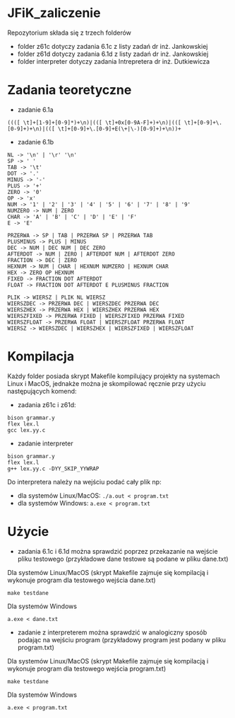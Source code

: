 # JFiK_zaliczenie

Repozytorium składa się z trzech folderów
- folder z61c dotyczy zadania 6.1c z listy zadań dr inż. Jankowskiej
- folder z61d dotyczy zadania 6.1d z listy zadań dr inż. Jankowskiej
- folder interpreter dotyczy zadania Intrepretera dr inż. Dutkiewicza

# Zadania teoretyczne
- zadanie 6.1a
```
((([ \t]+[1-9]+[0-9]*)+\n)|(([ \t]+0x[0-9A-F]+)+\n)|(([ \t]+[0-9]+\.[0-9]+)+\n)|(([ \t]+[0-9]+\.[0-9]+E(\+|\-)[0-9]+)+\n))+
```
- zadanie 6.1b
```
NL -> '\n' | '\r' '\n'
SP -> ' '
TAB -> '\t'
DOT -> '.'
MINUS -> '-'
PLUS -> '+'
ZERO -> '0'
OP -> 'x'
NUM -> '1' | '2' | '3' | '4' | '5' | '6' | '7' | '8' | '9'
NUMZERO -> NUM | ZERO
CHAR -> 'A' | 'B' | 'C' | 'D' | 'E' | 'F'
E -> 'E'

PRZERWA -> SP | TAB | PRZERWA SP | PRZERWA TAB
PLUSMINUS -> PLUS | MINUS
DEC -> NUM | DEC NUM | DEC ZERO
AFTERDOT -> NUM | ZERO | AFTERDOT NUM | AFTERDOT ZERO
FRACTION -> DEC | ZERO
HEXNUM -> NUM | CHAR | HEXNUM NUMZERO | HEXNUM CHAR
HEX -> ZERO OP HEXNUM
FIXED -> FRACTION DOT AFTERDOT
FLOAT -> FRACTION DOT AFTERDOT E PLUSMINUS FRACTION

PLIK -> WIERSZ | PLIK NL WIERSZ
WIERSZDEC -> PRZERWA DEC | WIERSZDEC PRZERWA DEC
WIERSZHEX -> PRZERWA HEX | WIERSZHEX PRZERWA HEX
WIERSZFIXED -> PRZERWA FIXED | WIERSZFIXED PRZERWA FIXED
WIERSZFLOAT -> PRZERWA FLOAT | WIERSZFLOAT PRZERWA FLOAT
WIERSZ -> WIERSZDEC | WIERSZHEX | WIERSZFIXED | WIERSZFLOAT
```

# Kompilacja
Każdy folder posiada skrypt Makefile kompilujący projekty na systemach Linux i MacOS, jednakże można je skompilować ręcznie przy użyciu następujących komend:
- zadania z61c i z61d:

```
bison grammar.y
flex lex.l
gcc lex.yy.c
```

- zadanie interpreter
```
bison grammar.y
flex lex.l
g++ lex.yy.c -DYY_SKIP_YYWRAP
```

Do interpretera należy na wejściu podać cały plik np:
- dla systemów Linux/MacOS: `./a.out < program.txt `
- dla systemów Windows: `a.exe < program.txt`

# Użycie
- zadania 6.1c i 6.1d można sprawdzić poprzez przekazanie na wejście pliku testowego (przykładowe dane testowe są podane w pliku dane.txt)

Dla systemów Linux/MacOS (skrypt Makefile zajmuje się kompilacją i wykonuje program dla testowego wejścia dane.txt)
```
make testdane
```

Dla systemów Windows
```
a.exe < dane.txt
```
- zadanie z interpreterem można sprawdzić w analogiczny sposób podając na wejściu program (przykładowy program jest podany w pliku program.txt)

Dla systemów Linux/MacOS (skrypt Makefile zajmuje się kompilacją i wykonuje program dla testowego wejścia program.txt)
```
make testdane
```

Dla systemów Windows
```
a.exe < program.txt
```
